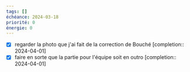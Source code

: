 ```yaml
---
tags: []
échéance: 2024-03-18
priorité: 0
énergie: 0
---
```

- [X] regarder la photo que j'ai fait de la correction de Bouché  [completion:: 2024-04-01]
- [X] faire en sorte que la partie pour l'équipe soit en outro  [completion:: 2024-04-01]